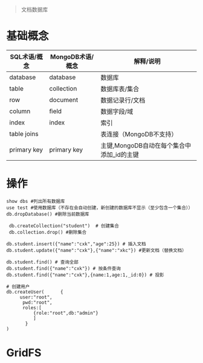 > 文档数据库

# 基础概念

SQL术语/概念    | MongoDB术语/概念 | 解释/说明
----------- | ------------ | --------------------------
database    | database     | 数据库
table       | collection   | 数据库表/集合
row         | document     | 数据记录行/文档
column      | ﬁeld         | 数据字段/域
index       | index        | 索引
table joins |              | 表连接（MongoDB不支持）
primary key | primary key  | 主键,MongoDB自动在每个集合中添加_id的主键

# 操作

```shell
show dbs #列出所有数据库
use test #使用数据库（不存在会自动创建，新创建的数据库不显示（至少包含一个集合））
db.dropDatabase() #删除当前数据库
```

```shell
 db.createCollection("student")  # 创建集合
 db.collection.drop() #删除集合
```

```shell
db.student.insert({"name":"cxk","age":25}) # 插入文档
db.student.update({"name":"cxk"},{"name":"xkc"}) #更新文档（替换文档）
```

```shell
db.student.find() # 查询全部
db.student.find({"name":"cxk"}) # 按条件查询
db.student.find({"name":"cxk"},{name:1,age:1,_id:0}) # 投影
```

```shell
# 创建用户
db.createUser(      {       
     user:"root",        
      pwd:"root",        
      roles:[
          {role:"root",db:"admin"}
          ]     
       }   
)
```

# GridFS

